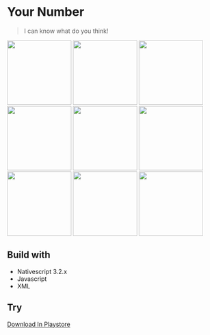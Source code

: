 # Your Number 
> I can know what do you think!


<img src="https://github.com/k4ng/your-number/blob/master/app/App_Resources/Android/drawable-xxxhdpi/icon.png" data-canonical-src="https://github.com/k4ng/your-number/blob/master/app/App_Resources/Android/drawable-xxxhdpi/icon.png" width="150" /> <img src="https://lh3.googleusercontent.com/H49AEWU9Zb2PnE4m24dFycKuV1ItvphxHTwDaOr5T6IolU2YtrIGbaRJ_Uug-0ADnA=w1869-h953-rw" data-canonical-src="https://lh3.googleusercontent.com/H49AEWU9Zb2PnE4m24dFycKuV1ItvphxHTwDaOr5T6IolU2YtrIGbaRJ_Uug-0ADnA=w1869-h953-rw" width="150" /> <img src="https://lh3.googleusercontent.com/YGgNftdd3am6pSFPP-WBwkVkfXSq3gFHONeav39GG8Rl4Aq_HU8FPTVJseUbi4whfmE=w1869-h953-rw" data-canonical-src="https://lh3.googleusercontent.com/YGgNftdd3am6pSFPP-WBwkVkfXSq3gFHONeav39GG8Rl4Aq_HU8FPTVJseUbi4whfmE=w1869-h953-rw" width="150" /> <img src="https://lh3.googleusercontent.com/2ongA1i7WFTXV6MzT8GKdqrv7eHCGku11ctrG68glyuYi7gIcgvGFnYKN0rnBaKQGWs=w1869-h953-rw" data-canonical-src="https://lh3.googleusercontent.com/2ongA1i7WFTXV6MzT8GKdqrv7eHCGku11ctrG68glyuYi7gIcgvGFnYKN0rnBaKQGWs=w1869-h953-rw" width="150" /> <img src="https://lh3.googleusercontent.com/d30s69wslA9e2qeEPhbvX3vTtmGSeVqpT8Ubm3Q2-9PFR5dZiqLu3aS9KCwLmtMF9Zk=w1869-h953-rw" data-canonical-src="https://lh3.googleusercontent.com/d30s69wslA9e2qeEPhbvX3vTtmGSeVqpT8Ubm3Q2-9PFR5dZiqLu3aS9KCwLmtMF9Zk=w1869-h953-rw" width="150" /> <img src="https://lh3.googleusercontent.com/HormyXrMMhb_8kluPmMp58l914caBpf0uBWC773sKMzbWHhKq7fpdB-PdknCx_W5kuY=w1869-h953-rw" data-canonical-src="https://lh3.googleusercontent.com/HormyXrMMhb_8kluPmMp58l914caBpf0uBWC773sKMzbWHhKq7fpdB-PdknCx_W5kuY=w1869-h953-rw" width="150" /> <img src="https://lh3.googleusercontent.com/8koesJ6QYazFpJahIqVwRfa21JuToA54Prehf5wOLwleBojYvwbQ4FFAJ63tqMn9Hw=w1869-h953-rw" data-canonical-src="https://lh3.googleusercontent.com/8koesJ6QYazFpJahIqVwRfa21JuToA54Prehf5wOLwleBojYvwbQ4FFAJ63tqMn9Hw=w1869-h953-rw" width="150" /> <img src="https://lh3.googleusercontent.com/8JfDkdHX8-u4rBRTNaV7M2D7Y2CIJjGE-anZSHs_DDW_kxWmDCx4LueC3zR05iN048Gg=w1869-h953-rw" data-canonical-src="https://lh3.googleusercontent.com/8JfDkdHX8-u4rBRTNaV7M2D7Y2CIJjGE-anZSHs_DDW_kxWmDCx4LueC3zR05iN048Gg=w1869-h953-rw" width="150" /> <img src="https://lh3.googleusercontent.com/jGlKdydeJqvKnNfw_YARNMgjGYLaH2BKk6n7gQ3efyLG8f62nRdk1ncVQaO2UATCDQ=w1869-h953-rw" data-canonical-src="https://lh3.googleusercontent.com/jGlKdydeJqvKnNfw_YARNMgjGYLaH2BKk6n7gQ3efyLG8f62nRdk1ncVQaO2UATCDQ=w1869-h953-rw" width="150" />

## Build with
- Nativescript 3.2.x
- Javascript
- XML

## Try
[Download In Playstore](https://play.google.com/store/apps/details?id=com.kang.cahya.your.number) 
